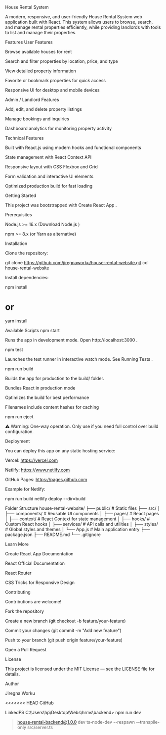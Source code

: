 House Rental System

A modern, responsive, and user-friendly House Rental System web application built with React.
This system allows users to browse, search, and manage rental properties efficiently, while providing landlords with tools to list and manage their properties.

Features
User Features

Browse available houses for rent

Search and filter properties by location, price, and type

View detailed property information

Favorite or bookmark properties for quick access

Responsive UI for desktop and mobile devices

Admin / Landlord Features

Add, edit, and delete property listings

Manage bookings and inquiries

Dashboard analytics for monitoring property activity

Technical Features

Built with React.js using modern hooks and functional components

State management with React Context API

Responsive layout with CSS Flexbox and Grid

Form validation and interactive UI elements

Optimized production build for fast loading

Getting Started

This project was bootstrapped with Create React App
.

Prerequisites

Node.js >= 16.x (Download Node.js
)

npm >= 8.x (or Yarn
 as alternative)

Installation

Clone the repository:

git clone https://github.com/jiregnaworku/house-rental-website.git
cd house-rental-website


Install dependencies:

npm install
# or
yarn install

Available Scripts
npm start

Runs the app in development mode. Open http://localhost:3000
.

npm test

Launches the test runner in interactive watch mode. See Running Tests
.

npm run build

Builds the app for production to the build/ folder.

Bundles React in production mode

Optimizes the build for best performance

Filenames include content hashes for caching

npm run eject

⚠️ Warning: One-way operation. Only use if you need full control over build configuration.

Deployment

You can deploy this app on any static hosting service:

Vercel: https://vercel.com

Netlify: https://www.netlify.com

GitHub Pages: https://pages.github.com

Example for Netlify:

npm run build
netlify deploy --dir=build

Folder Structure
house-rental-website/
├── public/           # Static files
├── src/
│   ├── components/   # Reusable UI components
│   ├── pages/        # React pages
│   ├── context/      # React Context for state management
│   ├── hooks/        # Custom React hooks
│   ├── services/     # API calls and utilities
│   ├── styles/       # Global styles and themes
│   └── App.js        # Main application entry
├── package.json
├── README.md
└── .gitignore

Learn More

Create React App Documentation

React Official Documentation

React Router

CSS Tricks for Responsive Design

Contributing

Contributions are welcome!

Fork the repository

Create a new branch (git checkout -b feature/your-feature)

Commit your changes (git commit -m "Add new feature")

Push to your branch (git push origin feature/your-feature)

Open a Pull Request

License

This project is licensed under the MIT License — see the LICENSE
 file for details.

Author

Jiregna Worku

<<<<<<< HEAD
GitHub

LinkedPS C:\Users\hp\Desktop\Webs\hrms\backend> npm run dev

> house-rental-backend@1.0.0 dev
> ts-node-dev --respawn --transpile-only src/server.ts

